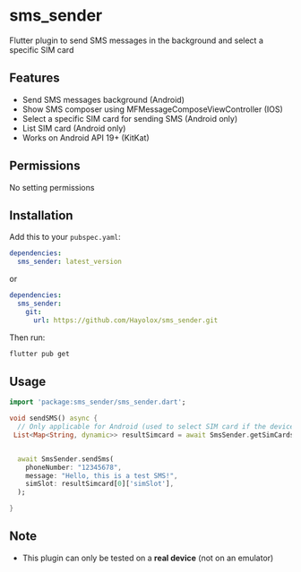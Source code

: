 # sms_sender

Flutter plugin to send SMS messages in the background and select a specific SIM card

## Features

- Send SMS messages background (Android)
- Show SMS composer using MFMessageComposeViewController (IOS)
- Select a specific SIM card for sending SMS (Android only)
- List SIM card (Android only)
- Works on Android API 19+ (KitKat)

## Permissions
No setting permissions


## Installation

Add this to your `pubspec.yaml`:

```yaml
dependencies:
  sms_sender: latest_version
```
or 

```yaml
dependencies:
  sms_sender: 
    git:
      url: https://github.com/Hayolox/sms_sender.git
```

Then run:

```sh
flutter pub get
```

## Usage

```dart
import 'package:sms_sender/sms_sender.dart';

void sendSMS() async {
  // Only applicable for Android (used to select SIM card if the device has dual SIM) 
 List<Map<String, dynamic>> resultSimcard = await SmsSender.getSimCards();


  await SmsSender.sendSms(
    phoneNumber: "12345678",
    message: "Hello, this is a test SMS!",
    simSlot: resultSimcard[0]['simSlot'],
  );

}
```

## Note  
- This plugin can only be tested on a **real device** (not on an emulator)
